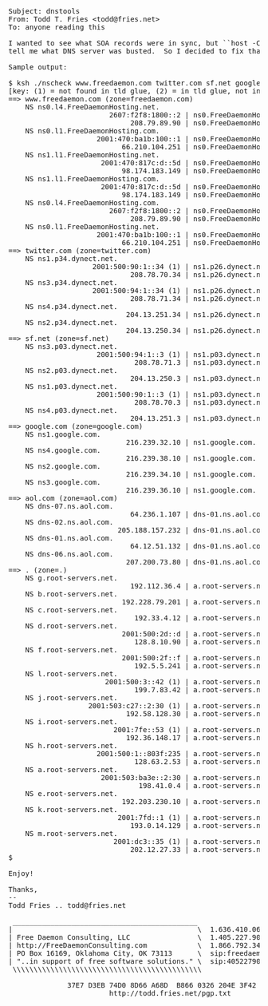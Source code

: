 <pre>
Subject: dnstools
From: Todd T. Fries &lt;todd@fries.net&gt;
To: anyone reading this

I wanted to see what SOA records were in sync, but ``host -C'' didn't
tell me what DNS server was busted.  So I decided to fix that.

Sample output:

$ ksh ./nscheck www.freedaemon.com twitter.com sf.net google.com aol.com .    
[key: (1) = not found in tld glue, (2) = in tld glue, not in NS list]
==> www.freedaemon.com (zone=freedaemon.com)
    NS ns0.l4.FreeDaemonHosting.net.
                        2607:f2f8:1800::2 | ns0.FreeDaemonHosting.com. hostmaster.FreeDaemonHosting.com. 82 3600 7200 2592000 3600
                             208.79.89.90 | ns0.FreeDaemonHosting.com. hostmaster.FreeDaemonHosting.com. 82 3600 7200 2592000 3600
    NS ns0.l1.FreeDaemonHosting.com.
                     2001:470:ba1b:100::1 | ns0.FreeDaemonHosting.com. hostmaster.FreeDaemonHosting.com. 82 3600 7200 2592000 3600
                           66.210.104.251 | ns0.FreeDaemonHosting.com. hostmaster.FreeDaemonHosting.com. 82 3600 7200 2592000 3600
    NS ns1.l1.FreeDaemonHosting.net.
                      2001:470:817c:d::5d | ns0.FreeDaemonHosting.com. hostmaster.FreeDaemonHosting.com. 82 3600 7200 2592000 3600
                           98.174.183.149 | ns0.FreeDaemonHosting.com. hostmaster.FreeDaemonHosting.com. 82 3600 7200 2592000 3600
    NS ns1.l1.FreeDaemonHosting.com.
                      2001:470:817c:d::5d | ns0.FreeDaemonHosting.com. hostmaster.FreeDaemonHosting.com. 82 3600 7200 2592000 3600
                           98.174.183.149 | ns0.FreeDaemonHosting.com. hostmaster.FreeDaemonHosting.com. 82 3600 7200 2592000 3600
    NS ns0.l4.FreeDaemonHosting.com.
                        2607:f2f8:1800::2 | ns0.FreeDaemonHosting.com. hostmaster.FreeDaemonHosting.com. 82 3600 7200 2592000 3600
                             208.79.89.90 | ns0.FreeDaemonHosting.com. hostmaster.FreeDaemonHosting.com. 82 3600 7200 2592000 3600
    NS ns0.l1.FreeDaemonHosting.net.
                     2001:470:ba1b:100::1 | ns0.FreeDaemonHosting.com. hostmaster.FreeDaemonHosting.com. 82 3600 7200 2592000 3600
                           66.210.104.251 | ns0.FreeDaemonHosting.com. hostmaster.FreeDaemonHosting.com. 82 3600 7200 2592000 3600
==> twitter.com (zone=twitter.com)
    NS ns1.p34.dynect.net.
                    2001:500:90:1::34 (1) | ns1.p26.dynect.net. zone-admin.dyndns.com. 2007113855 3600 600 604800 60
                             208.78.70.34 | ns1.p26.dynect.net. zone-admin.dyndns.com. 2007113855 3600 600 604800 60
    NS ns3.p34.dynect.net.
                    2001:500:94:1::34 (1) | ns1.p26.dynect.net. zone-admin.dyndns.com. 2007113855 3600 600 604800 60
                             208.78.71.34 | ns1.p26.dynect.net. zone-admin.dyndns.com. 2007113855 3600 600 604800 60
    NS ns4.p34.dynect.net.
                            204.13.251.34 | ns1.p26.dynect.net. zone-admin.dyndns.com. 2007113855 3600 600 604800 60
    NS ns2.p34.dynect.net.
                            204.13.250.34 | ns1.p26.dynect.net. zone-admin.dyndns.com. 2007113855 3600 600 604800 60
==> sf.net (zone=sf.net)
    NS ns3.p03.dynect.net.
                     2001:500:94:1::3 (1) | ns1.p03.dynect.net. hostmaster.corp.sourceforge.com. 2012092500 3600 600 604800 60
                              208.78.71.3 | ns1.p03.dynect.net. hostmaster.corp.sourceforge.com. 2012092500 3600 600 604800 60
    NS ns2.p03.dynect.net.
                             204.13.250.3 | ns1.p03.dynect.net. hostmaster.corp.sourceforge.com. 2012092500 3600 600 604800 60
    NS ns1.p03.dynect.net.
                     2001:500:90:1::3 (1) | ns1.p03.dynect.net. hostmaster.corp.sourceforge.com. 2012092500 3600 600 604800 60
                              208.78.70.3 | ns1.p03.dynect.net. hostmaster.corp.sourceforge.com. 2012092500 3600 600 604800 60
    NS ns4.p03.dynect.net.
                             204.13.251.3 | ns1.p03.dynect.net. hostmaster.corp.sourceforge.com. 2012092500 3600 600 604800 60
==> google.com (zone=google.com)
    NS ns1.google.com.
                            216.239.32.10 | ns1.google.com. dns-admin.google.com. 2012100401 7200 1800 1209600 300
    NS ns4.google.com.
                            216.239.38.10 | ns1.google.com. dns-admin.google.com. 2012100401 7200 1800 1209600 300
    NS ns2.google.com.
                            216.239.34.10 | ns1.google.com. dns-admin.google.com. 2012100401 7200 1800 1209600 300
    NS ns3.google.com.
                            216.239.36.10 | ns1.google.com. dns-admin.google.com. 2012100401 7200 1800 1209600 300
==> aol.com (zone=aol.com)
    NS dns-07.ns.aol.com.
                             64.236.1.107 | dns-01.ns.aol.com. hostmaster.aol.net. 357951562 43200 180 2592000 300
    NS dns-02.ns.aol.com.
                          205.188.157.232 | dns-01.ns.aol.com. hostmaster.aol.net. 357951562 43200 180 2592000 300
    NS dns-01.ns.aol.com.
                             64.12.51.132 | dns-01.ns.aol.com. hostmaster.aol.net. 357951562 43200 180 2592000 300
    NS dns-06.ns.aol.com.
                            207.200.73.80 | dns-01.ns.aol.com. hostmaster.aol.net. 357951562 43200 180 2592000 300
==> . (zone=.)
    NS g.root-servers.net.
                             192.112.36.4 | a.root-servers.net. nstld.verisign-grs.com. 2012100401 1800 900 604800 86400
    NS b.root-servers.net.
                           192.228.79.201 | a.root-servers.net. nstld.verisign-grs.com. 2012100401 1800 900 604800 86400
    NS c.root-servers.net.
                              192.33.4.12 | a.root-servers.net. nstld.verisign-grs.com. 2012100401 1800 900 604800 86400
    NS d.root-servers.net.
                           2001:500:2d::d | a.root-servers.net. nstld.verisign-grs.com. 2012100401 1800 900 604800 86400
                              128.8.10.90 | a.root-servers.net. nstld.verisign-grs.com. 2012100401 1800 900 604800 86400
    NS f.root-servers.net.
                           2001:500:2f::f | a.root-servers.net. nstld.verisign-grs.com. 2012100401 1800 900 604800 86400
                              192.5.5.241 | a.root-servers.net. nstld.verisign-grs.com. 2012100401 1800 900 604800 86400
    NS l.root-servers.net.
                       2001:500:3::42 (1) | a.root-servers.net. nstld.verisign-grs.com. 2012100401 1800 900 604800 86400
                              199.7.83.42 | a.root-servers.net. nstld.verisign-grs.com. 2012100401 1800 900 604800 86400
    NS j.root-servers.net.
                   2001:503:c27::2:30 (1) | a.root-servers.net. nstld.verisign-grs.com. 2012100401 1800 900 604800 86400
                            192.58.128.30 | a.root-servers.net. nstld.verisign-grs.com. 2012100401 1800 900 604800 86400
    NS i.root-servers.net.
                         2001:7fe::53 (1) | a.root-servers.net. nstld.verisign-grs.com. 2012100401 1800 900 604800 86400
                            192.36.148.17 | a.root-servers.net. nstld.verisign-grs.com. 2012100401 1800 900 604800 86400
    NS h.root-servers.net.
                     2001:500:1::803f:235 | a.root-servers.net. nstld.verisign-grs.com. 2012100401 1800 900 604800 86400
                              128.63.2.53 | a.root-servers.net. nstld.verisign-grs.com. 2012100401 1800 900 604800 86400
    NS a.root-servers.net.
                      2001:503:ba3e::2:30 | a.root-servers.net. nstld.verisign-grs.com. 2012100401 1800 900 604800 86400
                               198.41.0.4 | a.root-servers.net. nstld.verisign-grs.com. 2012100401 1800 900 604800 86400
    NS e.root-servers.net.
                           192.203.230.10 | a.root-servers.net. nstld.verisign-grs.com. 2012100401 1800 900 604800 86400
    NS k.root-servers.net.
                          2001:7fd::1 (1) | a.root-servers.net. nstld.verisign-grs.com. 2012100401 1800 900 604800 86400
                             193.0.14.129 | a.root-servers.net. nstld.verisign-grs.com. 2012100401 1800 900 604800 86400
    NS m.root-servers.net.
                         2001:dc3::35 (1) | a.root-servers.net. nstld.verisign-grs.com. 2012100401 1800 900 604800 86400
                             202.12.27.33 | a.root-servers.net. nstld.verisign-grs.com. 2012100401 1800 900 604800 86400
$

Enjoy!

Thanks,
--
Todd Fries .. todd@fries.net

 ____________________________________________
|                                            \  1.636.410.0632 (voice)
| Free Daemon Consulting, LLC                \  1.405.227.9094 (voice)
| http://FreeDaemonConsulting.com            \  1.866.792.3418 (FAX)
| PO Box 16169, Oklahoma City, OK 73113      \  sip:freedaemon@ekiga.net
| "..in support of free software solutions." \  sip:4052279094@ekiga.net
 \\\\\\\\\\\\\\\\\\\\\\\\\\\\\\\\\\\\\\\\\\\\\
                                                 
              37E7 D3EB 74D0 8D66 A68D  B866 0326 204E 3F42 004A
                        http://todd.fries.net/pgp.txt
</pre>

